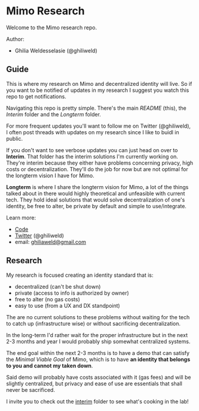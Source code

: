 # Mimo Research

Welcome to the Mimo research repo.

Author:
 - Ghilia Weldesselasie (@ghiliweld)

## Guide
This is where my research on Mimo and decentralized identity will live. So if you want to be notified of updates in my research I suggest you watch this repo to get notifications.

Navigating this repo is pretty simple. There's the main *README* (this), the *Interim* folder and the *Longterm* folder.

For more frequent updates you'll want to follow me on Twitter (@ghiliweld), I often post threads with updates on my research since I like to buidl in public.

If you don't want to see verbose updates you can just head on over to **Interim**. That folder has the interim solutions I'm currently working on. They're interim because they either have problems concerning privacy, high costs or decentralization. They'll do the job for now but are not optimal for the longterm vision I have for Mimo.

**Longterm** is where I share the longterm vision for Mimo, a lot of the things talked about in there would highly theoretical and unfeasible with current tech. They hold ideal solutions that would solve decentralization of one's identity, be free to alter, be private by default and simple to use/integrate.



Learn more:
- [Code](https://github.com/ethmimo)
- [Twitter](https://twitter.com/ghiliweld) (@ghiliweld)
- email: ghiliaweld@gmail.com

## Research
My research is focused creating an identity standard that is:

- decentralized (can't be shut down)
- private (access to info is authorized by owner)
- free to alter (no gas costs)
- easy to use (from a UX and DX standpoint)

The are no current solutions to these problems without waiting for the tech to catch up (infrastructure wise) or without sacrificing decentralization.

In the long-term I'd rather wait for the proper infrastructure but in the next 2-3 months and year I would probably ship somewhat centralized systems.

The end goal within the next 2-3 months is to have a demo that can satisfy the _Minimal Viable Goal_ of Mimo, which is to have **an identity that belongs to you and cannot my taken down**.

Said demo will probably have costs associated with it (gas fees) and will be slightly centralized, but privacy and ease of use are essentials that shall never be sacrificed.

I invite you to check out the [interim](https://github.com/ethmimo/research/tree/master/interim) folder to see what's cooking in the lab!
